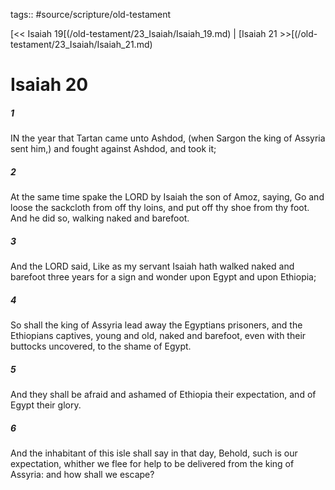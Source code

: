 tags:: #source/scripture/old-testament

[<< Isaiah 19[(/old-testament/23_Isaiah/Isaiah_19.md) | [Isaiah 21 >>[(/old-testament/23_Isaiah/Isaiah_21.md)

# Isaiah 20

##### 1

IN the year that Tartan came unto Ashdod, (when Sargon the king of Assyria sent him,) and fought against Ashdod, and took it;

##### 2

At the same time spake the LORD by Isaiah the son of Amoz, saying, Go and loose the sackcloth from off thy loins, and put off thy shoe from thy foot. And he did so, walking naked and barefoot.

##### 3

And the LORD said, Like as my servant Isaiah hath walked naked and barefoot three years for a sign and wonder upon Egypt and upon Ethiopia;

##### 4

So shall the king of Assyria lead away the Egyptians prisoners, and the Ethiopians captives, young and old, naked and barefoot, even with their buttocks uncovered, to the shame of Egypt.

##### 5

And they shall be afraid and ashamed of Ethiopia their expectation, and of Egypt their glory.

##### 6

And the inhabitant of this isle shall say in that day, Behold, such is our expectation, whither we flee for help to be delivered from the king of Assyria: and how shall we escape?
